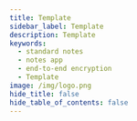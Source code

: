 ```yaml
---
title: Template
sidebar_label: Template
description: Template
keywords:
  - standard notes
  - notes app
  - end-to-end encryption
  - Template
image: /img/logo.png
hide_title: false
hide_table_of_contents: false
---
```

